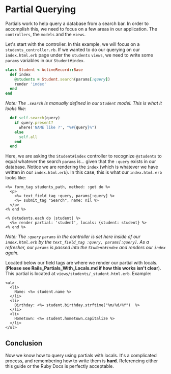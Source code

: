 # Partial Querying

Partials work to help query a database from a search bar. In order to accomplish this, we need to focus on a few areas in our application. The `controllers`, the `models` and the `views`.

Let's start with the controller. In this example, we will focus on a `students_controller.rb`. If we wanted to do our querying on our `index.html.erb` page under the `students` `views`, we need to write some `params` variables in our `Student#index`.

```ruby
class Student < ActiveRecord::Base
  def index
    @students = Student.search(params[:query])
    render 'index'
  end
end
```

*Note: The `.search` is manually defined in our `Student` model. This is what it looks like:*

```ruby
  def self.search(query)
    if query.present?
      where('NAME like ?', "%#{query}%")
    else
      self.all
    end
  end
```

Here, we are asking the `Student#index` controller to recognize `@students` to equal whatever the search `params` is... given that the `:query` exists in our database. Notice we are rendering the `index` (which is whatever we have written in our `index.html.erb`). In this case, this is what our `index.html.erb` looks like:

```erb
<%= form_tag students_path, method: :get do %>
  <p>
    <%= text_field_tag :query, params[:query] %>
    <%= submit_tag "Search", name: nil %>
  </p>
<% end %>

<% @students.each do |student| %>
  <%= render partial: 'student', locals: {student: student} %>
<% end %>
```

*Note: The `:query` `params` in the controller is set here inside of our `index.html.erb` by the `text_field_tag :query, params[:query]`. As a refresher, our `params` is passed into the `Student#index` and renders our `index` again.*

Located below our field tags are where we render our partial with locals. (**Please see Rails_Partials_With_Locals.md if how this works isn't clear**). This partial is located at `views/students/_student.html.erb`. Example:

```erb
<ul>
  <li>
    Name: <%= student.name %>
  </li>
  <li>
    Birthday: <%= student.birthday.strftime("%m/%d/%Y")  %>
  </li>
  <li>
    Hometown: <%= student.hometown.capitalize %>
  </li>
</ul>
```

## Conclusion
Now we know how to query using partials with locals. It's a complicated process, and remembering how to write them is **hard**. Referencing either this guide or the Ruby Docs is perfectly acceptable.
